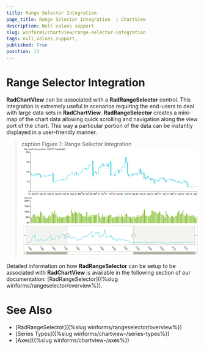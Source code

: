 ```yaml
---
title: Range Selector Integration 
page_title: Range Selector Integration  | ChartView
description: Null values support 
slug: winforms/chartview/range-selector-integration
tags: null,values,support,
published: True
position: 13
---
```


# Range Selector Integration

__RadChartView__ can be associated with a __RadRangeSelector__ control. This integration is extremely useful in scenarios requiring the end-users to deal with large data sets in __RadChartView__. __RadRangeSelector__ creates a mini-map of the chart data allowing quick scrolling and navigation along the view port of the chart. This way a particular portion of the data can be instantly displayed in a user-friendly manner.   

>caption Figure 1: Range Selector Integration
![chartview-range-selector-integration 001](images/chartview-range-selector-integration.gif)

Detailed information on how __RadRangeSelector__ can be setup to be associated with __RadChartView__ is available in the following section of our documentation: [RadRangeSelector]({%slug winforms/rangeselector/overview%}).


# See Also
* [RadRangeSelector]({%slug winforms/rangeselector/overview%}) 
* [Series Types]({%slug winforms/chartview-/series-types%})
* [Axes]({%slug winforms/chartview-/axes%})